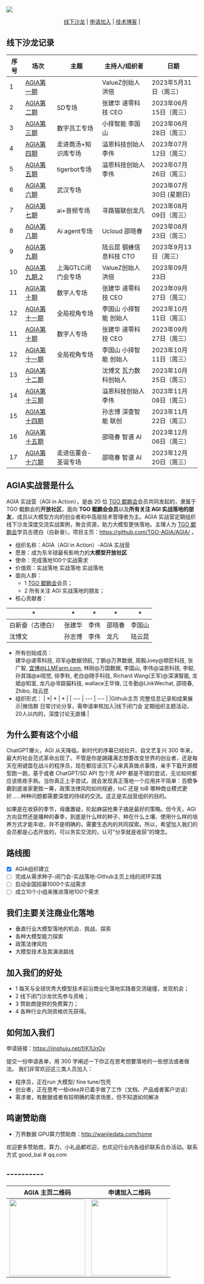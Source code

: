 <img src="meetup_posters/002-photo.jpg"/>


<p align="center">
  <a href="https://github.com/TGO-AGIA/AGIA/tree/main/meetuplist.md">线下沙龙</a> |
  <a href="https://jinshuju.net/f/K1UnOv">申请加入</a> |
  <a href="https://github.com/TGO-AGIA/AGIA/tree/main/blog.md">技术博客</a> |
</p>

## 线下沙龙记录

| 序号 |    场次     |   主题     |  主持人/组织者  |    日期    |
| --- | ----------- |---------- |-------------- |---------- |
| 1 | [AGIA第一期](meetuplist.md#AGIA第一期)  |  | ValueZ创始人 洪倍| 2023年5月31日（周三） |
|  2 |  [AGIA第二期](https://github.com/TGO-AGIA/AGIA/blob/main/meetuplist.md#AGIA第二期-SD专场) |   SD专场 |张建华 递零科技 CEO |2023年06月15日（周三）
|  3 | [AGIA第三期](https://github.com/TGO-AGIA/AGIA/blob/main/meetuplist.md#AGIA第三期-数字员工专场) |   数字员工专场 |小择智能 李国山 |2023年06月28日（周三）
|  4 |  [AGIA第四期](https://github.com/TGO-AGIA/AGIA/blob/main/meetuplist.md#AGIA第四期-走进商汤+知识库专场) |走进商汤+知识库专场 |溢恩科技创始人李伟| 2023年07月12日（周三）
|  5 |  [AGIA第五期](https://github.com/TGO-AGIA/AGIA/blob/main/meetuplist.md#AGIA第五期-tigerbot专场) |  tigerbot专场 |溢恩科技创始人李伟| 2023年07月26日（周三）
|  6 |  [AGIA第六期](https://github.com/TGO-AGIA/AGIA/blob/main/meetuplist.md#AGIA第六期-武汉专场) | 武汉专场||  2023年07月30日 (星期日)
|  7 |  [AGIA第七期](https://github.com/TGO-AGIA/AGIA/blob/main/meetuplist.md#AGIA第七期-ai音频专场) |  ai+音频专场 |寻路猫联创龙凡| 2023年08月09日（周三）
|  8 |  [AGIA第八期](https://github.com/TGO-AGIA/AGIA/blob/main/meetuplist.md#AGIA第八期-Ai-agent专场) | Ai agent专场 |Ucloud 邵晓春 | 2023年08月23日（周三）
|  9 |  [AGIA第九期](https://github.com/TGO-AGIA/AGIA/blob/main/meetuplist.md#AGIA第九期) || 陆云昆 钢蜂信息科技 CTO| 2023年9月13日（周三）
|  10 |  [AGIA第九期.2](https://github.com/TGO-AGIA/AGIA/blob/main/meetuplist.md#AGIA第九期2-上海GTLC闭门会专场) |  上海GTLC闭门会专场| ValueZ创始人 洪倍| 2023年09月23日 
|  11 |  [AGIA第十期](https://github.com/TGO-AGIA/AGIA/blob/main/meetuplist.md#AGIA第十期-数字人专场) |  数字人专场| 张建华 递零科技 CEO| 2023年09月27日（周三）
|  12 |  [AGIA第十一期](https://github.com/TGO-AGIA/AGIA/blob/main/meetuplist.md#AGIA第十一期-全局视角专场) |  全局视角专场| 李国山 小择智能 创始人| 2023年10月11日（周三）
|  11 |  [AGIA第十期](https://github.com/TGO-AGIA/AGIA/blob/main/meetuplist.md#AGIA第十期-数字人专场) |  数字人专场| 张建华 递零科技 CEO| 2023年09月27日（周三）
|  12 |  [AGIA第十一期](https://github.com/TGO-AGIA/AGIA/blob/main/meetuplist.md#AGIA第十一期-全局视角专场) |  全局视角专场| 李国山 小择智能 创始人| 2023年10月11日（周三）
|  13 |  [AGIA第十二期](https://github.com/TGO-AGIA/AGIA/blob/main/meetuplist.md#AGIA第十二期) |   | 沈博文 瓦力数科创始人 | 2023年10月25日（周三）
|  14 |  [AGIA第十三期](https://github.com/TGO-AGIA/AGIA/blob/main/meetuplist.md#AGIA第十三期) |   | 溢恩科技创始人李伟| 2023年11月08日（周三） 
|  15 |  [AGIA第十四期](https://github.com/TGO-AGIA/AGIA/blob/main/meetuplist.md#AGIA第十四期) |   | 孙志博 深查智能 联创 | 2023年11月22日（周三） 
|  16 |  [AGIA第十五期](https://github.com/TGO-AGIA/AGIA/blob/main/meetuplist.md#AGIA第十五期) |   | 邵晓春 智谱 AI | 2023年12月06日（周三） 
|  17 |  [AGIA第十六期](https://github.com/TGO-AGIA/AGIA/blob/main/meetuplist.md#AGIA第十六期) | 走进伍董会-圣诞专场  | 邵晓春 智谱 AI | 2023年12月20日（周三） 


## AGIA实战营是什么 

AGIA 实战营（AGI in Action），是由 20 位 [TGO 鲲鹏会](https://tgo.infoq.cn/)会员共同发起的，隶属于 TGO 鲲鹏会的**开放社区**，面向 **TGO 鲲鹏会会员**以及**所有关注 AGI 实战落地的朋友**，成员以大模型方向的创业者和中高层技术管理者为主。AGIA 实战营定期组织线下沙龙深度交流实战案例，聚合资源，助力大模型更快落地。主理人为 [TGO 鲲鹏会](https://tgo.infoq.cn/)学员古德白（白新奋）。项目主页：https://github.com/TGO-AGIA/AGIA/ 。
  


- 组织名称：AGIA（AGI in Action）-AGIA 实战营
- 愿景：成为东半球最有影响力的**大模型开放社区**
- 使命：完成落地100个实战需求
- 价值观：实战落地 实战落地 实战落地
- 面向人群：
  - 1 [TGO 鲲鹏会](https://tgo.infoq.cn/)会员；
  - 2 所有关注 AGI 实战落地的朋友；
- 核心贡献者：
  
|  *  |  *  |  *  |  *  |   *  |
| --- | --- | --- | --- | --- |
| 白新奋（古德白） |    张建华     |   李伟     |  邵晓春  |    李国山   |
| 沈博文          |   孙志博     |   李伟     |  龙凡  |   陆云昆    |

- 所有创始成员：  
建华@递零科技, 邓军@数据领航, 丁鹏@万界数据, 周毅Joey@顿匠科技, 张广智, 宜博@LLMFarm.com, 林刚@万国数据, 李国山, 李伟@溢恩科技, 李聪, 孙其瑞@ai视觉, 徐季秋, 老白@随手科技, Richard Wang(王军)@深演智能, 龙斌@知室, 龙凡@寻路猫科技, wallace王华锋, 江冬勤@LinkWechat, 邵晓春, Zhibo, 陆云昆  
- 组织形式：
| *|  *    |    * | 
| --- | --- | --- |
|Github主页
  完整信息记录和成果展示|微信群
  日常讨论分享，需申请审核加入|线下闭门会
  定期组织主题活动，20人以内的，深度讨论无直播  |


  
## 为什么要有这个小组
ChatGPT爆火，AGI 从天降临，新时代的序幕已经拉开。自文艺复兴 300 年来，最大的社会范式革命出现了。不管是你是踌躇满志想要改变世界的创业者，还是每天在用键盘在战斗的程序员，现在都应该沉下心来真真做点事情，亲手下载开源模型跑一跑，基于或者 ChatGPT/SD API 包个壳 APP 都是不错的尝试，无论如何都应该练练手熟。当你真正上手尝试，就会发现真正落地一个应用并不简单：百模争霸到底谁家更胜一筹，政策法律风险如何规避，toC 还是 toB 哪种商业模式更好……种种问题都需要深度的持续的交流。这正是实战营组织的目的。

如果是在收获的季节，毋庸置疑，抡起麻袋抢果子摘是最好的策略。但今天，AGI 方向显然还是播种的春季，到底是什么样的种子、种在什么土壤、使用什么样的培养方式才能丰收，并不是明确的，需要生态内的共同探索。所以，希望加入我们的会员都是心态开放的，可以务实交流的，认可“分享就是收获”的理念。

## 路线图
- [x] AGIA组织建立
- [ ] 完成从需求种子-闭门会-实战落地-Github主页上线的闭环实践
- [ ] 启动全国招募1000个实战需求
- [ ] 成立10个小组来推进落地100个需求

## 我们主要关注商业化落地
- 垂直行业大模型落地的机会、挑战、探索
- 各种大模型能力探索
- 政策法律风险
- 大模型技术及其演进路线


## 加入我们的好处
- 1 每天与全球优秀大模型技术前沿商业化落地实践者交流碰撞，发现机会；
- 2 线下闭门沙龙优先参与资格；
- 3 赞助商提供的免费算力；
- 4 各种行业内测资格优先获得。 

## 如何加入我们
申请链接：https://jinshuju.net/f/K1UnOv  

提交一份申请表单，用 300 字阐述一下你正在思考想要落地的一些想法或者做法。
我们非常欢迎这三类人员加入：
- 程序员，正在run 大模型/ fine tune/包壳
- 创业者，正在思考一些idea并已着手做了工作（文档、产品或者客户访谈）
- 需求者，有数据或者有较明确的需求场景，但不知道如何解决



## 鸣谢赞助商
- 万界数据
GPU算力赞助商：http://wanjiedata.com/home  

欢迎更多赞助商，算力、小礼品都欢迎，也欢迎行业内各组织联系合办活动。联系方式 good_bai # qq.com

## ----------

| AGIA 主页二维码 |    申请加入二维码     |  
| ----------------- | --------------- |
| <img width="200" src="https://github.com/TGO-AGIA/AGIA/blob/main/meetup_posters/AGIA-github.png"/>| <img width="200" src="https://github.com/TGO-AGIA/AGIA/blob/main/meetup_posters/AGIA-in.png"/> |


